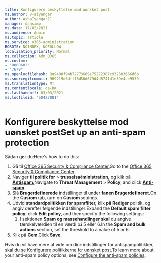 ```yaml
---
title: Konfigurere beskyttelse mod uønsket post
ms.author: v-aiyengar
author: AshaIyengar21
manager: dansimp
ms.date: 17/02/2021
ms.audience: Admin
ms.topic: article
ms.service: o365-administration
ROBOTS: NOINDEX, NOFOLLOW
localization_priority: Normal
ms.collection: Adm_O365
ms.custom:
- "9000682"
- "7679"
ms.openlocfilehash: 3a9408f94b72770669e75272307c932303666d6b
ms.sourcegitcommit: 969219d6dff18d86d679d4d8741d1e39e4ce9539
ms.translationtype: MT
ms.contentlocale: da-DK
ms.lasthandoff: 03/03/2021
ms.locfileid: "50427081"
---
```

# <a name="set-up-an-anti-spam-protection"></a><span data-ttu-id="4b586-102">Konfigurere beskyttelse mod uønsket post</span><span class="sxs-lookup"><span data-stu-id="4b586-102">Set up an anti-spam protection</span></span>

<span data-ttu-id="4b586-103">Sådan gør du:</span><span class="sxs-lookup"><span data-stu-id="4b586-103">Here's how to do this:</span></span>

1. <span data-ttu-id="4b586-104">Gå til [Office 365 Security & Compliance Center.](https://go.microsoft.com/fwlink/p/?linkid=2077143)</span><span class="sxs-lookup"><span data-stu-id="4b586-104">Go to the [Office 365 Security & Compliance Center](https://go.microsoft.com/fwlink/p/?linkid=2077143).</span></span>
1. <span data-ttu-id="4b586-105">Naviger **til politik for**  >  **trusselsadministration,** og klik på **[Antispam.](https://go.microsoft.com/fwlink/p/?linkid=2077143)**</span><span class="sxs-lookup"><span data-stu-id="4b586-105">Navigate to **Threat Management** > **Policy**, and click **[Anti-spam](https://go.microsoft.com/fwlink/p/?linkid=2077143)**.</span></span>
1. <span data-ttu-id="4b586-106">Slå **Brugerdefinerede** indstillinger til under **fanen Brugerdefineret.**</span><span class="sxs-lookup"><span data-stu-id="4b586-106">On the **Custom** tab, turn on **Custom** settings.</span></span>
1. <span data-ttu-id="4b586-107">Udvid **standardpolitikken for spamfilter,** klik **på Rediger** politik, og angiv derefter følgende indstillinger:</span><span class="sxs-lookup"><span data-stu-id="4b586-107">Expand the **Default spam filter policy**,  click **Edit policy**, and then specify the following settings:</span></span>
    1. <span data-ttu-id="4b586-108">I sektionen **Spam og massehandlinger skal** du angive tærskelværdien til en værdi på 5 eller 6.</span><span class="sxs-lookup"><span data-stu-id="4b586-108">In the **Spam and bulk actions** section, set the threshold to a value of 5 or 6.</span></span>
1. <span data-ttu-id="4b586-109">Klik på **Gem**.</span><span class="sxs-lookup"><span data-stu-id="4b586-109">Click **Save**.</span></span>

<span data-ttu-id="4b586-110">Hvis du vil have mere at vide om dine indstillinger for antispampolitikker, skal [du se Konfigurere politikkerne for uønsket post.](https://go.microsoft.com/fwlink/?linkid=2092051)</span><span class="sxs-lookup"><span data-stu-id="4b586-110">To learn more about your anti-spam policy options, see [Configure the anti-spam policies](https://go.microsoft.com/fwlink/?linkid=2092051).</span></span>
